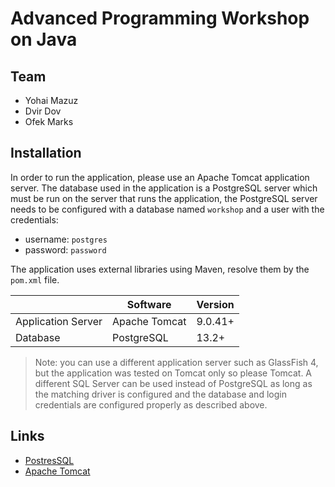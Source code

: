 # Advanced Programming Workshop on Java
## Team
* Yohai Mazuz
* Dvir Dov
* Ofek Marks

## Installation
In order to run the application, please use an Apache Tomcat application server.
The database used in the application is a PostgreSQL server which must be run on the server that runs the application, the PostgreSQL server needs to be configured with a database named `workshop` and a user with the credentials:
* username: `postgres`
* password: `password`

The application uses external libraries using Maven, resolve them by the `pom.xml` file.

|                  |Software			   |Version                      |
|------------------|-------------------------------|-----------------------------|
|Application Server|Apache Tomcat                         |9.0.41+ 	                 |
|Database	   |PostgreSQL                     |13.2+                        |

> Note: you can use a different application server such as GlassFish 4, but the application was tested on Tomcat only so please Tomcat.
> A different SQL Server can be used instead of PostgreSQL as long as the matching driver is configured and the database and login credentials are configured properly as described above.

## Links
* [PostresSQL](https://www.postgresql.org/)
* [Apache Tomcat](http://tomcat.apache.org/)
